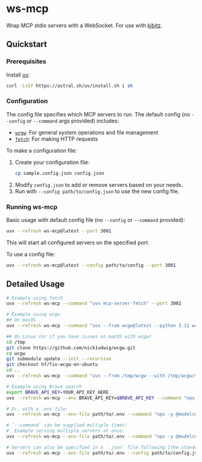 # ws-mcp

Wrap MCP stdio servers with a WebSocket.
For use with [kibitz](https://github.com/nick1udwig/kibitz).

## Quickstart

### Prerequisites

Install [uv](https://github.com/astral-sh/uv):
```bash
curl -LsSf https://astral.sh/uv/install.sh | sh
```

### Configuration

The config file specifies which MCP servers to run.
The default config (no `--config` or `--command` args provided) includes:
- [`wcgw`](https://github.com/rusiaaman/wcgw): For general system operations and file management
- [`fetch`](https://github.com/modelcontextprotocol/servers/tree/main/src/fetch): For making HTTP requests

To make a configuration file:

1. Create your configuration file:
   ```bash
   cp sample.config.json config.json
   ```
2. Modify `config.json` to add or remove servers based on your needs.
3. Run with `--config path/to/config.json` to use the new config file.

### Running ws-mcp

Basic usage with default config file (no `--config` or `--command` provided):
```bash
uvx --refresh ws-mcp@latest --port 3001
```

This will start all configured servers on the specified port.

To use a config file:
```bash
uvx --refresh ws-mcp@latest --config path/to/config --port 3001
```

## Detailed Usage

```bash
# Example using fetch
uvx --refresh ws-mcp --command "uvx mcp-server-fetch" --port 3002

# Example using wcgw
## On macOS
uvx --refresh ws-mcp --command "uvx --from wcgw@latest --python 3.12 wcgw_mcp" --port 3001

## On Linux (or if you have issues on macOS with wcgw)
cd /tmp
git clone https://github.com/nick1udwig/wcgw.git
cd wcgw
git submodule update --init --recursive
git checkout hf/fix-wcgw-on-ubuntu
cd ..
uvx --refresh ws-mcp --command "uvx --from /tmp/wcgw --with /tmp/wcgw/src/mcp_wcgw --python 3.12 wcgw_mcp" --port 3001

# Example using Brave search
export BRAVE_API_KEY=YOUR_API_KEY_HERE
uvx --refresh ws-mcp --env BRAVE_API_KEY=$BRAVE_API_KEY --command "npx -y @modelcontextprotocol/server-brave-search" --port 3003

# Or, with a .env file:
uvx --refresh ws-mcp --env-file path/to/.env --command "npx -y @modelcontextprotocol/server-brave-search" --port 3003

# `--command` can be supplied multiple times!
#  Example serving multiple servers at once:
uvx --refresh ws-mcp --env-file path/to/.env --command "npx -y @modelcontextprotocol/server-brave-search" --command "uvx mcp-server-fetch" --port 3004

# Servers can also be specified in a `.json` file following [the standard MCP format](https://modelcontextprotocol.io/quickstart/user#2-add-the-filesystem-mcp-server)
uvx --refresh ws-mcp --env-file path/to/.env --config path/to/config.json --port 3005
```
